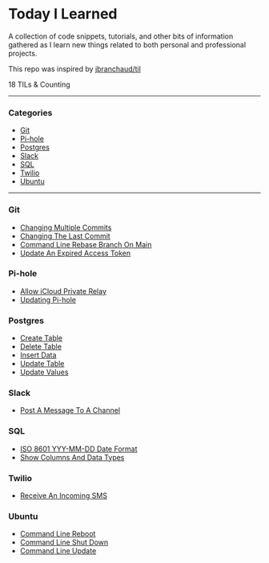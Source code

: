 # Today I Learned

A collection of code snippets, tutorials, and other bits of information gathered
as I learn new things related to both personal and professional projects.

This repo was inspired by [jbranchaud/til](https://github.com/jbranchaud/til)

18 TILs & Counting

---

### Categories

* [Git](#git)
* [Pi-hole](#Pi-Hole)
* [Postgres](#Postgres)
* [Slack](#slack)
* [SQL](#sql)
* [Twilio](#twilio)
* [Ubuntu](#ubuntu)

---

### Git

- [Changing Multiple Commits](git/change_multiple_commits.md)
- [Changing The Last Commit](git/change_last_commit.md)
- [Command Line Rebase Branch On Main](git/cli_rebase_main.md)
- [Update An Expired Access Token](git/update_access_token.md)

### Pi-hole

- [Allow iCloud Private Relay](pi-hole/allow_icloud_private_relay.md)
- [Updating Pi-hole](pi-hole/updating_pi_hole.md)

### Postgres

- [Create Table](postgres/create_table.md)
- [Delete Table](postgres/delete_table.md)
- [Insert Data](postgres/insert_data.md)
- [Update Table](postgres/update_table.md)
- [Update Values](postgres/update_values.md)

### Slack

- [Post A Message To A Channel](slack/post_message_to_channel.md)

### SQL

- [ISO 8601 YYY-MM-DD Date Format](sql/iso_8601_date_format.md)
- [Show Columns And Data Types](sql/show_columns_and_data_types.md)

### Twilio

- [Receive An Incoming SMS](twilio/receive_incoming_sms.md)

### Ubuntu

- [Command Line Reboot](ubuntu/command_line_reboot.md)
- [Command Line Shut Down](ubuntu/command_line_shutdown.md)
- [Command Line Update](ubuntu/command_line_update.md)
